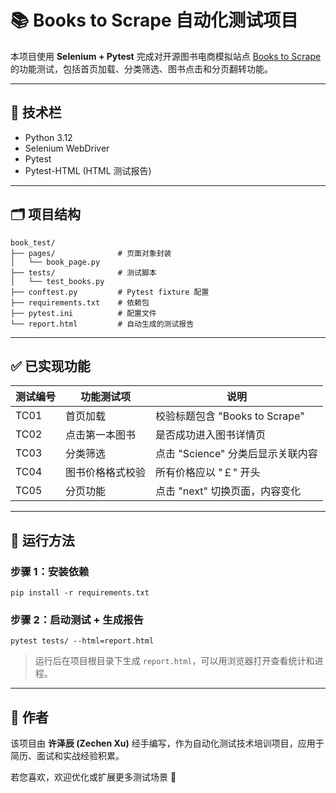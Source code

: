 # 📚 Books to Scrape 自动化测试项目

本项目使用 **Selenium + Pytest** 完成对开源图书电商模拟站点 [Books to Scrape](http://books.toscrape.com/) 的功能测试，包括首页加载、分类筛选、图书点击和分页翻转功能。

---

## 🧠 技术栏

- Python 3.12
- Selenium WebDriver
- Pytest
- Pytest-HTML (HTML 测试报告)

---

## 🗂️ 项目结构

```
book_test/
├── pages/              # 页面对象封装
│   └── book_page.py
├── tests/              # 测试脚本
│   └── test_books.py
├── conftest.py         # Pytest fixture 配置
├── requirements.txt    # 依赖包
├── pytest.ini          # 配置文件
└── report.html         # 自动生成的测试报告
```

---

## ✅ 已实现功能

| 测试编号 | 功能测试项 | 说明 |
|--------------|------------------|--------------------------|
| TC01         | 首页加载           | 校验标题包含 "Books to Scrape" |
| TC02         | 点击第一本图书     | 是否成功进入图书详情页         |
| TC03         | 分类筛选             | 点击 "Science" 分类后显示关联内容     |
| TC04         | 图书价格格式校验 | 所有价格应以 "￡" 开头        |
| TC05         | 分页功能             | 点击 "next" 切换页面，内容变化     |

---

## 🚀 运行方法

### 步骤 1：安装依赖
```
pip install -r requirements.txt
```

### 步骤 2：启动测试 + 生成报告
```
pytest tests/ --html=report.html
```

> 运行后在项目根目录下生成 `report.html`，可以用浏览器打开查看统计和进程。

---

## 💬 作者

该项目由 **许泽辰 (Zechen Xu)** 经手编写，作为自动化测试技术培训项目，应用于简历、面试和实战经验积累。

若您喜欢，欢迎优化或扩展更多测试场景 🚀

